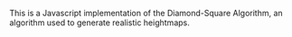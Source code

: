 This is a Javascript implementation of the Diamond-Square Algorithm, an algorithm used to generate realistic heightmaps.